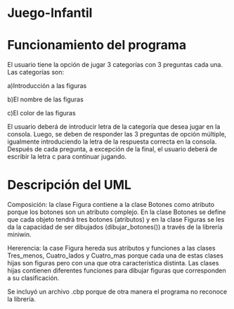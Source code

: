 # Juego-Infantil


# Funcionamiento del programa
El usuario tiene la opción de jugar 3 categorías con 3 preguntas cada una. Las categorías son:

 a)Introducción a las figuras
 
 b)El nombre de las figuras
 
 c)El color de las figuras

El usuario deberá de introducir letra de la categoría que desea jugar en la consola. Luego, se deben de responder las 3 preguntas de opción múltiple, igualmente introduciendo la letra de la respuesta correcta en la consola. Después de cada pregunta, a excepción de la final, el usuario deberá de escribir la letra c para continuar jugando.

# Descripción del UML
Composición: la clase Figura contiene a la clase Botones como atributo porque los botones son un atributo complejo. En la clase Botones se define que cada objeto tendrá tres botones (atributos) y en la clase Figuras se les da la capacidad de ser dibujados (dibujar_botones()) a través de la librería miniwin.

Hererencia: la case Figura hereda sus atributos y funciones a las clases Tres_menos, Cuatro_lados y Cuatro_mas porque cada una de estas clases hijas son figuras pero con una que otra característica distinta. Las clases hijas contienen diferentes funciones para dibujar figuras que corresponden a su clasificación.

Se incluyó un archivo .cbp porque de otra manera el programa no reconoce la librería.
